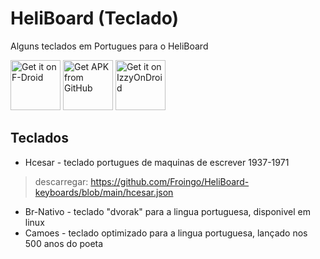 # HeliBoard (Teclado)
Alguns teclados em Portugues para o HeliBoard

[<img src="https://fdroid.gitlab.io/artwork/badge/get-it-on.png" alt="Get it on F-Droid" height="80">](https://f-droid.org/packages/helium314.keyboard/)
[<img src="https://user-images.githubusercontent.com/663460/26973090-f8fdc986-4d14-11e7-995a-e7c5e79ed925.png" alt="Get APK from GitHub" height="80">](https://github.com/Helium314/HeliBoard/releases/latest)
[<img src="https://gitlab.com/IzzyOnDroid/repo/-/raw/master/assets/IzzyOnDroid.png" alt="Get it on IzzyOnDroid" height="80">](https://apt.izzysoft.de/fdroid/index/apk/helium314.keyboard)

## Teclados

- Hcesar - teclado portugues de maquinas de escrever 1937-1971
> descarregar: https://github.com/Froingo/HeliBoard-keyboards/blob/main/hcesar.json
- Br-Nativo - teclado "dvorak" para a lingua portuguesa, disponivel em linux
- Camoes - teclado optimizado para a lingua portuguesa, lançado nos 500 anos do poeta
